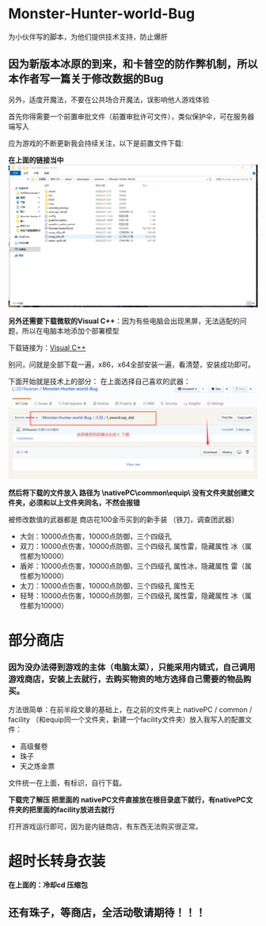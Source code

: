 # Monster-Hunter-world-Bug

为小伙伴写的脚本，为他们提供技术支持，防止爆肝 

## 因为新版本冰原的到来，和卡普空的防作弊机制，所以本作者写一篇关于修改数据的Bug

另外，适度开魔法，不要在公共场合开魔法，误影响他人游戏体验

首先你得需要一个前置审批文件（前置审批许可文件），类似保护伞，可在服务器端写入

应为游戏的不断更新我会持续关注，以下是前置文件下载:

**在上面的链接当中**
![image](https://github.com/2019wanan/Monster-Hunter-world-Bug/blob/master/images/img.jpg)

**另外还需要下载微软的Visual C++**：因为有些电脑会出现黑屏，无法适配的问题，所以在电脑本地添加个部署模型

下载链接为：[Visual C++](https://support.microsoft.com/zh-cn/help/2977003/the-latest-supported-visual-c-downloads)

别问，问就是全部下载一遍，x86，x64全部安装一遍，看清楚，安装成功即可。

下面开始就是技术上的部分：
在上面选择自己喜欢的武器：
![image](https://github.com/2019wanan/Monster-Hunter-world-Bug/blob/master/images/%E6%8C%87%E7%A4%BA%E6%96%87%E4%BB%B6.png)

**然后将下载的文件放入 路径为 \nativePC\common\equip\   没有文件夹就创建文件夹，必须和以上文件夹同名，不然会报错**

被修改数值的武器都是 商店花100金币买到的新手装 （铁刀，调查团武器）
- 大剑：10000点伤害，10000点防御，三个四级孔  
- 双刀：10000点伤害，10000点防御，三个四级孔 属性雷，隐藏属性 冰（属性都为10000）
- 盾斧：10000点伤害，10000点防御，三个四级孔 属性冰，隐藏属性 雷（属性都为10000）
- 太刀：10000点伤害，10000点防御，三个四级孔 属性无
- 轻弩：10000点伤害，10000点防御，三个四级孔 属性雷，隐藏属性 冰（属性都为10000）

# 部分商店

### 因为没办法得到游戏的主体（电脑太菜），只能采用内链式，自己调用游戏商店，安装上去就行，去购买物资的地方选择自己需要的物品购买。

方法很简单：在前半段文章的基础上，在之前的文件夹上   nativePC / common / facility （和equip同一个文件夹，新建一个facility文件夹）放入我写入的配置文件：

- 高级餐卷 
- 珠子
- 天之炼金票

文件统一在上面，有标识，自行下载。

**下载完了解压 把里面的  nativePC文件直接放在根目录底下就行，有nativePC文件夹的把里面的facility放进去就行**

打开游戏运行即可，因为是内链商店，有东西无法购买很正常。

# 超时长转身衣装

**在上面的：冷却cd 压缩包**

## 还有珠子，等商店，全活动敬请期待！！！
